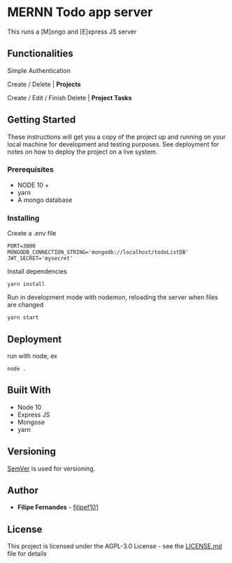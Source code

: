 # MERNN Todo app server

This runs a [M]ongo and [E]xpress JS server

## Functionalities

Simple Authentication

Create / Delete | **Projects**

Create / Edit / Finish Delete | **Project Tasks**


## Getting Started

These instructions will get you a copy of the project up and running on your local machine for development and testing purposes. See deployment for notes on how to deploy the project on a live system.

### Prerequisites

 * NODE 10 +
 * yarn
 * A mongo database

### Installing


Create a .env file 

```
PORT=3000
MONGODB_CONNECTION_STRING='mongodb://localhost/todoListDB'
JWT_SECRET='mysecret'
```

Install dependencies

```
yarn install
```

Run in development mode with nodemon, reloading the server when files are changed
```
yarn start
```

## Deployment

run with node, ex
```
node .
```

## Built With

* Node 10
* Express JS 
* Mongose
* yarn

## Versioning

 [SemVer](http://semver.org/) is used for versioning. 
## Author

* **Filipe Fernandes** - [filipef101](https://github.com/filipef101)

## License

This project is licensed under the AGPL-3.0 License - see the [LICENSE.md](LICENSE.md) file for details
